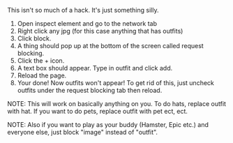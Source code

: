 This isn't so much of a hack. It's just something silly.
1. Open inspect element and go to the network tab
2. Right click any jpg (for this case anything that has outfits)
3. Click block.
4. A thing should pop up at the bottom of the screen called request blocking.
5. Click the + icon.
6. A text box should appear. Type in outfit and click add.
7. Reload the page.
8. Your done! Now outfits won't appear! To get rid of this, just uncheck outfits under the request blocking tab then reload.

NOTE: This will work on basically anything on you. To do hats, replace outfit with hat. If you want to do pets, replace outfit with pet ect, ect.

NOTE: Also if you want to play as your buddy (Hamster, Epic etc.) and everyone else, just block "image" instead of "outfit".
